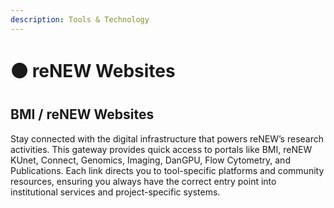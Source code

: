 ```yaml
---
description: Tools & Technology
---
```


# 🟠 reNEW Websites

## **BMI / reNEW Websites**

Stay connected with the digital infrastructure that powers reNEW’s research activities. This gateway provides quick access to portals like BMI, reNEW KUnet, Connect, Genomics, Imaging, DanGPU, Flow Cytometry, and Publications. Each link directs you to tool-specific platforms and community resources, ensuring you always have the correct entry point into institutional services and project-specific systems.
